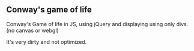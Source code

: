 Conway's game of life
---------------------
Conway's Game of life in JS, using jQuery and displaying using only divs. (no canvas or webgl)

It's very dirty and not optimized.